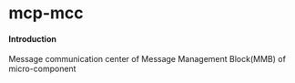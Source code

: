 # mcp-mcc

#### Introduction
Message communication center of Message Management Block(MMB) of micro-component
